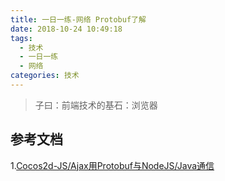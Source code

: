 ```yaml
---
title: 一日一练-网络 Protobuf了解
date: 2018-10-24 10:49:18
tags:
  - 技术
  - 一日一练
  - 网络
categories: 技术
---
```


> 子曰：前端技术的基石：浏览器


## 参考文档
1.[Cocos2d-JS/Ajax用Protobuf与NodeJS/Java通信](https://www.cnblogs.com/roam/p/6237837.html)
